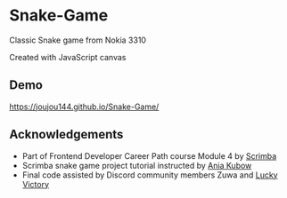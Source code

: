 # Snake-Game
Classic Snake game from Nokia 3310

Created with JavaScript canvas 

## Demo

https://joujou144.github.io/Snake-Game/

## Acknowledgements
- Part of Frontend Developer Career Path course Module 4 by [Scrimba](https://scrimba.com/learn/frontend)
- Scrimba snake game project tutorial instructed by [Ania Kubow](https://www.youtube.com/c/AniaKub%C3%B3w)
- Final code assisted by Discord community members Zuwa and [Lucky Victory](https://github.com/Lucky-victory)

